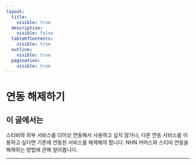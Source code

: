 ```yaml
---
layout:
  title:
    visible: true
  description:
    visible: false
  tableOfContents:
    visible: true
  outline:
    visible: true
  pagination:
    visible: true
---
```


# 연동 해제하기

## 이 글에서는

스티비와 외부 서비스를 더이상 연동해서 사용하고 싶지 않거나, 다른 연동 서비스를 이용하고 싶다면 기존에 연동된 서비스를 해제해야 합니다. NHN 커머스와 스티비 연동을 해제하는 방법에 관해 알아봅니다.

***

